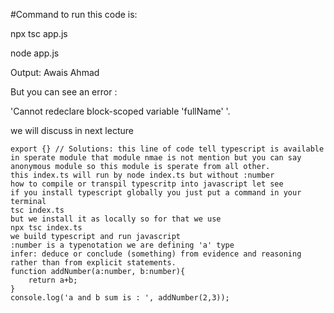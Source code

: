 #Command to run this code is:

npx tsc app.js

node app.js

Output:
Awais Ahmad

But you can see an error :

'Cannot redeclare block-scoped variable 'fullName' '.

we will discuss in next lecture

```
export {} // Solutions: this line of code tell typescript is available in sperate module that module nmae is not mention but you can say anonymous module so this module is sperate from all other.
this index.ts will run by node index.ts but without :number
how to compile or transpil typescritp into javascript let see 
if you install typescript globally you just put a command in your terminal 
tsc index.ts
but we install it as locally so for that we use
npx tsc index.ts
we build typescript and run javascript
:number is a typenotation we are defining 'a' type
infer: deduce or conclude (something) from evidence and reasoning rather than from explicit statements.
function addNumber(a:number, b:number){
    return a+b;
}
console.log('a and b sum is : ', addNumber(2,3));
```